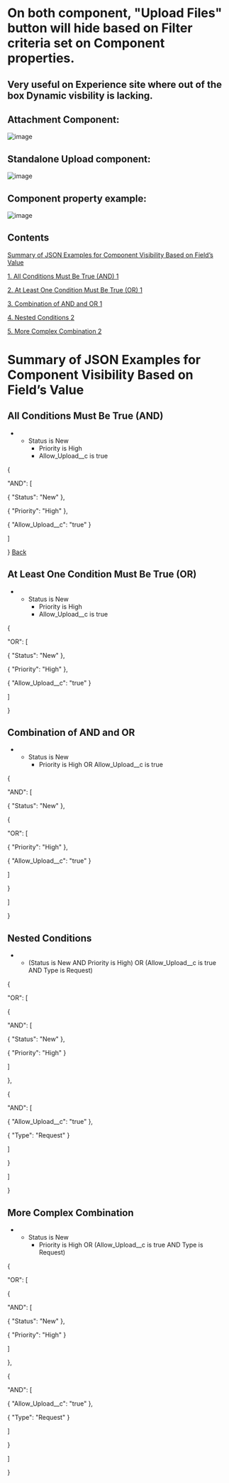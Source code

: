 # On both component, "Upload Files" button will hide based on Filter criteria set on Component properties.
## Very useful on Experience site where out of the box Dynamic visbility is lacking.


## Attachment Component:

![image](https://github.com/user-attachments/assets/e04d9950-cc6e-4316-935a-5d6b6f89a752)


## Standalone Upload component:


![image](https://github.com/user-attachments/assets/6f552b13-c69c-4b4c-8a86-7f1b2d975bea)


## Component property example:


![image](https://github.com/user-attachments/assets/2a276514-392f-429c-8ad1-699a195f1262)



## Contents

[Summary of JSON Examples for Component Visibility Based on Field’s Value](#summary-of-json-examples-for-component-visibility-based-on-fields-value)

[1\. All Conditions Must Be True (AND) 1](#all-conditions-must-be-true-and)

[2\. At Least One Condition Must Be True (OR) 1](#at-least-one-condition-must-be-true-or)

[3\. Combination of AND and OR 1](#combination-of-and-and-or)

[4\. Nested Conditions 2](#nested-conditions)

[5\. More Complex Combination 2](#more-complex-combination)

# Summary of JSON Examples for Component Visibility Based on Field’s Value

## All Conditions Must Be True (AND)

- - Status is New
    - Priority is High
    - Allow_Upload_\_c is true

{

"AND": \[

{ "Status": "New" },

{ "Priority": "High" },

{ "Allow_Upload_\_c": "true" }

\]

}
[Back](#Contents)

## At Least One Condition Must Be True (OR)

- - Status is New
    - Priority is High
    - Allow_Upload_\_c is true

{

"OR": \[

{ "Status": "New" },

{ "Priority": "High" },

{ "Allow_Upload_\_c": "true" }

\]

}

## Combination of AND and OR

- - Status is New
    - Priority is High OR Allow_Upload_\_c is true

{

"AND": \[

{ "Status": "New" },

{

"OR": \[

{ "Priority": "High" },

{ "Allow_Upload_\_c": "true" }

\]

}

\]

}

## Nested Conditions

- - (Status is New AND Priority is High) OR (Allow_Upload_\_c is true AND Type is Request)

{

"OR": \[

{

"AND": \[

{ "Status": "New" },

{ "Priority": "High" }

\]

},

{

"AND": \[

{ "Allow_Upload_\_c": "true" },

{ "Type": "Request" }

\]

}

\]

}

## More Complex Combination

- - Status is New
    - Priority is High OR (Allow_Upload_\_c is true AND Type is Request)

{

"OR": \[

{

"AND": \[

{ "Status": "New" },

{ "Priority": "High" }

\]

},

{

"AND": \[

{ "Allow_Upload_\_c": "true" },

{ "Type": "Request" }

\]

}

\]

}
